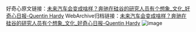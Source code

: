 好奇心原文链接：[未来汽车会变成啥样？奔驰在硅谷的研究人员有个想象_文化_好奇心日报-Quentin Hardy](https://www.qdaily.com/articles/10749.html)
WebArchive归档链接：[未来汽车会变成啥样？奔驰在硅谷的研究人员有个想象_文化_好奇心日报-Quentin Hardy](http://web.archive.org/web/20190623163203/https://www.qdaily.com/articles/10749.html)
![image](http://ww3.sinaimg.cn/large/007d5XDply1g3wca3vqkgj30u042fnpd)
